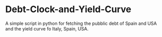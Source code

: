 # Debt-Clock-and-Yield-Curve
A simple script in python for fetching the pubblic debt of Spain and USA and the yield curve fo Italy, Spain, USA.
